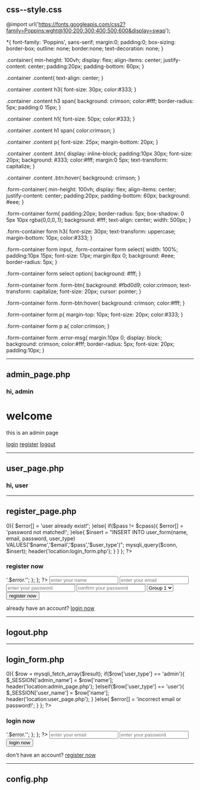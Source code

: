 css--style.css
--------------
@import url('https://fonts.googleapis.com/css2?family=Poppins:wght@100;200;300;400;500;600&display=swap');

*{
   font-family: 'Poppins', sans-serif;
   margin:0; padding:0;
   box-sizing: border-box;
   outline: none; border:none;
   text-decoration: none;
}

.container{
   min-height: 100vh;
   display: flex;
   align-items: center;
   justify-content: center;
   padding:20px;
   padding-bottom: 60px;
}

.container .content{
   text-align: center;
}

.container .content h3{
   font-size: 30px;
   color:#333;
}

.container .content h3 span{
   background: crimson;
   color:#fff;
   border-radius: 5px;
   padding:0 15px;
}

.container .content h1{
   font-size: 50px;
   color:#333;
}

.container .content h1 span{
   color:crimson;
}

.container .content p{
   font-size: 25px;
   margin-bottom: 20px;
}

.container .content .btn{
   display: inline-block;
   padding:10px 30px;
   font-size: 20px;
   background: #333;
   color:#fff;
   margin:0 5px;
   text-transform: capitalize;
}

.container .content .btn:hover{
   background: crimson;
}

.form-container{
   min-height: 100vh;
   display: flex;
   align-items: center;
   justify-content: center;
   padding:20px;
   padding-bottom: 60px;
   background: #eee;
}

.form-container form{
   padding:20px;
   border-radius: 5px;
   box-shadow: 0 5px 10px rgba(0,0,0,.1);
   background: #fff;
   text-align: center;
   width: 500px;
}

.form-container form h3{
   font-size: 30px;
   text-transform: uppercase;
   margin-bottom: 10px;
   color:#333;
}

.form-container form input,
.form-container form select{
   width: 100%;
   padding:10px 15px;
   font-size: 17px;
   margin:8px 0;
   background: #eee;
   border-radius: 5px;
}

.form-container form select option{
   background: #fff;
}

.form-container form .form-btn{
   background: #fbd0d9;
   color:crimson;
   text-transform: capitalize;
   font-size: 20px;
   cursor: pointer;
}

.form-container form .form-btn:hover{
   background: crimson;
   color:#fff;
}

.form-container form p{
   margin-top: 10px;
   font-size: 20px;
   color:#333;
}

.form-container form p a{
   color:crimson;
}

.form-container form .error-msg{
   margin:10px 0;
   display: block;
   background: crimson;
   color:#fff;
   border-radius: 5px;
   font-size: 20px;
   padding:10px;
}

---------------------
admin_page.php
----------

<?php
@include 'config.php';
session_start();
if(!isset($_SESSION['admin_name'])){
   header('location:login_form.php');
}
?>
<!DOCTYPE html>
<html lang="en">
<head>
   <meta charset="UTF-8">
   <meta http-equiv="X-UA-Compatible" content="IE=edge">
   <meta name="viewport" content="width=device-width, initial-scale=1.0">
   <title>admin page</title>
   <!-- custom css file link  -->
   <link rel="stylesheet" href="css/style.css">
</head>
<body>
   <div class="container">
 <div class="content">
      <h3>hi, <span>admin</span></h3>
      <h1>welcome <span><?php echo $_SESSION['admin_name'] ?></span></h1>
      <p>this is an admin page</p>
      <a href="login_form.php" class="btn">login</a>
      <a href="register_form.php" class="btn">register</a>
      <a href="logout.php" class="btn">logout</a>
   </div>
</div>
</body>
</html>

--------------------
user_page.php
------------

<!DOCTYPE html>
<html lang="en">
<head>
   <meta charset="UTF-8">
   <meta http-equiv="X-UA-Compatible" content="IE=edge">
   <meta name="viewport" content="width=device-width, initial-scale=1.0">
   <title>user page</title>
   <!-- custom css file link  -->
   <link rel="stylesheet" href="css/style.css">
</head>
<body>
      <h3>hi, <span>user</span></h3>
      <!-- <a href="login_form.php" class="btn">login</a>
      <a href="register_form.php" class="btn">register</a>
      <a href="logout.php" class="btn">logout</a> -->
</body>
</html>

--------------
register_page.php
-------------------
<?php
@include 'config.php';
if(isset($_POST['submit'])){
   $name = mysqli_real_escape_string($conn, $_POST['name']);
   $email = mysqli_real_escape_string($conn, $_POST['email']);
   $pass = md5($_POST['password']);
   $cpass = md5($_POST['cpassword']);
   $user_type = $_POST['user_type'];
   $select = " SELECT * FROM user_form WHERE email = '$email' && password = '$pass' ";
   $result = mysqli_query($conn, $select);
   if(mysqli_num_rows($result) > 0){
      $error[] = 'user already exist!';
   }else{
      if($pass != $cpass){
         $error[] = 'password not matched!';
      }else{
         $insert = "INSERT INTO user_form(name, email, password, user_type) VALUES('$name','$email','$pass','$user_type')";
         mysqli_query($conn, $insert);
         header('location:login_form.php');
      }
   }
};
?>
<!DOCTYPE html>
<html lang="en">
<head>
   <meta charset="UTF-8">
   <meta http-equiv="X-UA-Compatible" content="IE=edge">
   <meta name="viewport" content="width=device-width, initial-scale=1.0">
   <title>register form</title>
   <!-- custom css file link  -->
   <link rel="stylesheet" href="css/style.css">
</head>
<body>
   <div class="form-container">
<form action="" method="post">
      <h3>register now</h3>
      <?php
      if(isset($error)){
         foreach($error as $error){
            echo '<span class="error-msg">'.$error.'</span>';
         };
      };
      ?>
      <input type="text" name="name" required placeholder="enter your name">
      <input type="email" name="email" required placeholder="enter your email">
      <input type="password" name="password" required placeholder="enter your password">
      <input type="password" name="cpassword" required placeholder="confirm your password">
      <select name="user_type">
         <option value="user">Group 1</option>
         <option value="admin">Group 2</option>
         <option value="admin">Group 3</option>
         <option value="admin">Group 4</option>
      </select>
      <input type="submit" name="submit" value="register now" class="form-btn">
      <p>already have an account? <a href="login_form.php">login now</a></p>
   </form>
</div>
</body>
</html>

--------------------
logout.php
-------------
<?php

@include 'config.php';

session_start();
session_unset();
session_destroy();

header('location:login_form.php');

?>

----------------
login_form.php
--------------
<?php
@include 'config.php';
session_start();
if(isset($_POST['submit'])){
   $name = mysqli_real_escape_string($conn, $_POST['name']);
   $email = mysqli_real_escape_string($conn, $_POST['email']);
   $pass = md5($_POST['password']);
   $cpass = md5($_POST['cpassword']);
   $user_type = $_POST['user_type'];
   $select = " SELECT * FROM user_form WHERE email = '$email' && password = '$pass' ";
   $result = mysqli_query($conn, $select);
   if(mysqli_num_rows($result) > 0){
      $row = mysqli_fetch_array($result);
      if($row['user_type'] == 'admin'){
         $_SESSION['admin_name'] = $row['name'];
         header('location:admin_page.php');
      }elseif($row['user_type'] == 'user'){
         $_SESSION['user_name'] = $row['name'];
         header('location:user_page.php');
      }
        }else{
      $error[] = 'incorrect email or password!';
   }
};
?>
<!DOCTYPE html>
<html lang="en">
<head>
   <meta charset="UTF-8">
   <meta http-equiv="X-UA-Compatible" content="IE=edge">
   <meta name="viewport" content="width=device-width, initial-scale=1.0">
   <title>login form</title>
   <!-- custom css file link  -->
   <link rel="stylesheet" href="css/style.css">
</head>
<body>
   <div class="form-container">
  <form action="" method="post">
      <h3>login now</h3>
      <?php
      if(isset($error)){
         foreach($error as $error){
            echo '<span class="error-msg">'.$error.'</span>';
         };
      };
      ?>
      <input type="email" name="email" required placeholder="enter your email">
      <input type="password" name="password" required placeholder="enter your password">
      <input type="submit" name="submit" value="login now" class="form-btn">
      <p>don't have an account? <a href="register_form.php">register now</a></p>
   </form>
</div>
</body>
</html>


----------------------
config.php
---------------

<?php

$conn = mysqli_connect('localhost','root','','user_db');

?>



